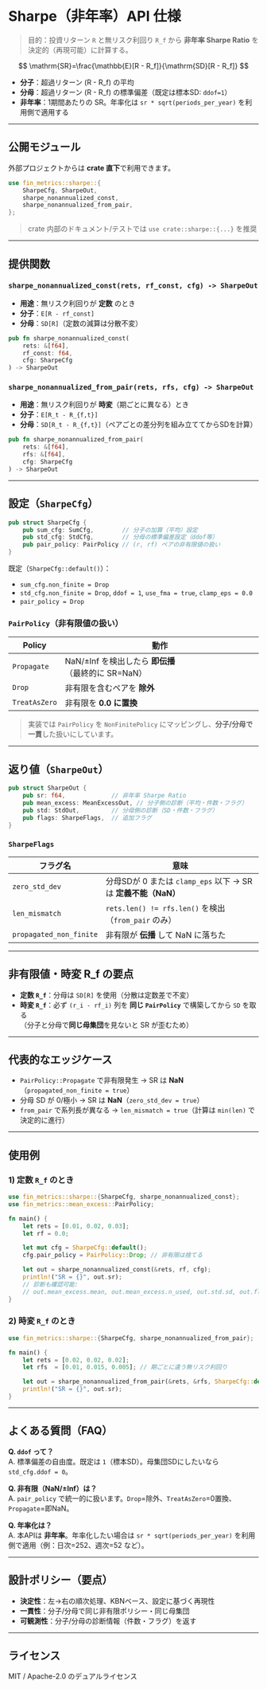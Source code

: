 
# Sharpe（非年率）API 仕様

> 目的：投資リターン `R` と無リスク利回り `R_f` から **非年率 Sharpe Ratio** を決定的（再現可能）に計算する。

$$
\mathrm{SR}=\frac{\mathbb{E}[R - R_f]}{\mathrm{SD}[R - R_f]}
$$

- **分子**：超過リターン \(R - R_f\) の平均  
- **分母**：超過リターン \(R - R_f\) の標準偏差（既定は標本SD: `ddof=1`）  
- **非年率**：1期間あたりの SR。年率化は `sr * sqrt(periods_per_year)` を利用側で適用する

---

## 公開モジュール

外部プロジェクトからは **crate 直下**で利用できます。

```rust
use fin_metrics::sharpe::{
    SharpeCfg, SharpeOut,
    sharpe_nonannualized_const,
    sharpe_nonannualized_from_pair,
};
```

> crate 内部のドキュメント/テストでは `use crate::sharpe::{...}` を推奨

---

## 提供関数

### `sharpe_nonannualized_const(rets, rf_const, cfg) -> SharpeOut`

- **用途**：無リスク利回りが **定数** のとき
- **分子**：`E[R - rf_const]`
- **分母**：`SD[R]`（定数の減算は分散不変）

```rust
pub fn sharpe_nonannualized_const(
    rets: &[f64],
    rf_const: f64,
    cfg: SharpeCfg
) -> SharpeOut
```

### `sharpe_nonannualized_from_pair(rets, rfs, cfg) -> SharpeOut`

- **用途**：無リスク利回りが **時変**（期ごとに異なる）とき
- **分子**：`E[R_t - R_{f,t}]`
- **分母**：`SD[R_t - R_{f,t}]`（ペアごとの差分列を組み立ててからSDを計算）

```rust
pub fn sharpe_nonannualized_from_pair(
    rets: &[f64],
    rfs: &[f64],
    cfg: SharpeCfg
) -> SharpeOut
```

---

## 設定（`SharpeCfg`）

```rust
pub struct SharpeCfg {
    pub sum_cfg: SumCfg,        // 分子の加算（平均）設定
    pub std_cfg: StdCfg,        // 分母の標準偏差設定（ddof等）
    pub pair_policy: PairPolicy // (r, rf) ペアの非有限値の扱い
}
```

既定（`SharpeCfg::default()`）：
- `sum_cfg.non_finite = Drop`
- `std_cfg.non_finite = Drop`, `ddof = 1`, `use_fma = true`, `clamp_eps = 0.0`
- `pair_policy = Drop`

### `PairPolicy`（非有限値の扱い）

| Policy        | 動作                                                                 |
|---------------|----------------------------------------------------------------------|
| `Propagate`   | NaN/±Inf を検出したら **即伝播**（最終的に SR=NaN）                  |
| `Drop`        | 非有限を含むペアを **除外**                                         |
| `TreatAsZero` | 非有限を **0.0 に置換**                                             |

> 実装では `PairPolicy` を `NonFinitePolicy` にマッピングし、**分子/分母で一貫**した扱いにしています。

---

## 返り値（`SharpeOut`）

```rust
pub struct SharpeOut {
    pub sr: f64,             // 非年率 Sharpe Ratio
    pub mean_excess: MeanExcessOut, // 分子側の診断（平均・件数・フラグ）
    pub std: StdOut,         // 分母側の診断（SD・件数・フラグ）
    pub flags: SharpeFlags,  // 追加フラグ
}
```

### `SharpeFlags`

| フラグ名                 | 意味                                                                 |
|--------------------------|----------------------------------------------------------------------|
| `zero_std_dev`           | 分母SDが 0 または `clamp_eps` 以下 → SR は **定義不能（NaN）**       |
| `len_mismatch`           | `rets.len() != rfs.len()` を検出（`from_pair` のみ）                 |
| `propagated_non_finite`  | 非有限が **伝播** して NaN に落ちた                                 |

---

## 非有限値・時変 R_f の要点

- **定数 `R_f`**：分母は `SD[R]` を使用（分散は定数差で不変）
- **時変 `R_f`**：必ず `(r_i - rf_i)` 列を **同じ `PairPolicy`** で構築してから `SD` を取る  
  （分子と分母で**同じ母集団**を見ないと SR が歪むため）

---

## 代表的なエッジケース

- `PairPolicy::Propagate` で非有限発生 → SR は **NaN**（`propagated_non_finite = true`）
- 分母 SD が 0/極小 → SR は **NaN**（`zero_std_dev = true`）
- `from_pair` で系列長が異なる → `len_mismatch = true`（計算は `min(len)` で決定的に進行）

---

## 使用例

### 1) 定数 `R_f` のとき

```rust
use fin_metrics::sharpe::{SharpeCfg, sharpe_nonannualized_const};
use fin_metrics::mean_excess::PairPolicy;

fn main() {
    let rets = [0.01, 0.02, 0.03];
    let rf = 0.0;

    let mut cfg = SharpeCfg::default();
    cfg.pair_policy = PairPolicy::Drop; // 非有限は捨てる

    let out = sharpe_nonannualized_const(&rets, rf, cfg);
    println!("SR = {}", out.sr);
    // 診断も確認可能:
    // out.mean_excess.mean, out.mean_excess.n_used, out.std.sd, out.flags.zero_std_dev, ...
}
```

### 2) 時変 `R_f` のとき

```rust
use fin_metrics::sharpe::{SharpeCfg, sharpe_nonannualized_from_pair};

fn main() {
    let rets = [0.02, 0.02, 0.02];
    let rfs  = [0.01, 0.015, 0.005]; // 期ごとに違う無リスク利回り

    let out = sharpe_nonannualized_from_pair(&rets, &rfs, SharpeCfg::default());
    println!("SR = {}", out.sr);
}
```

---

## よくある質問（FAQ）

**Q. `ddof` って？**  
A. 標準偏差の自由度。既定は `1`（標本SD）。母集団SDにしたいなら `std_cfg.ddof = 0`。

**Q. 非有限（NaN/±Inf）は？**  
A. `pair_policy` で統一的に扱います。`Drop`=除外、`TreatAsZero`=0置換、`Propagate`=即NaN。

**Q. 年率化は？**  
A. 本APIは **非年率**。年率化したい場合は `sr * sqrt(periods_per_year)` を利用側で適用（例：日次=252、週次=52 など）。

---

## 設計ポリシー（要点）

- **決定性**：左→右の順次処理、KBNベース、設定に基づく再現性
- **一貫性**：分子/分母で同じ非有限ポリシー・同じ母集団
- **可観測性**：分子/分母の診断情報（件数・フラグ）を返す

---

## ライセンス

MIT / Apache-2.0 のデュアルライセンス
